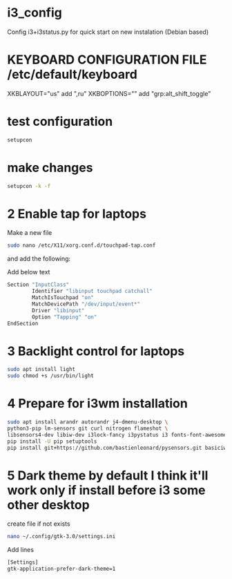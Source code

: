 # i3_config
Config i3+i3status.py for quick start on new instalation (Debian based)


# KEYBOARD CONFIGURATION FILE /etc/default/keyboard

XKBLAYOUT="us" add ",ru"
XKBOPTIONS="" add "grp:alt_shift_toggle"

# test configuration
```bash
setupcon
```
# make changes
```bash
setupcon -k -f
```
# 2 Enable tap for laptops
Make a new file 
```bash
sudo nano /etc/X11/xorg.conf.d/touchpad-tap.conf
```
and add the following:

Add below text
```bash
Section "InputClass"
        Identifier "libinput touchpad catchall"
        MatchIsTouchpad "on"
        MatchDevicePath "/dev/input/event*"
        Driver "libinput"
        Option "Tapping" "on"
EndSection
```
# 3 Backlight control for laptops
```bash
sudo apt install light
sudo chmod +s /usr/bin/light
```
# 4 Prepare for i3wm installation
```bash
sudo apt install arandr autorandr j4-dmenu-desktop \
python3-pip lm-sensors git curl nitrogen flameshot \
libsensors4-dev libiw-dev i3lock-fancy i3pystatus i3 fonts-font-awesome
pip install -U pip setuptools
pip install git+https://github.com/bastienleonard/pysensors.git basiciw xkbgroup
```

# 5 Dark theme by default I think it'll work only if install before i3 some other desktop
create file if not exists 
```bash
nano ~/.config/gtk-3.0/settings.ini
```
Add lines
```bash
[Settings]
gtk-application-prefer-dark-theme=1
```
